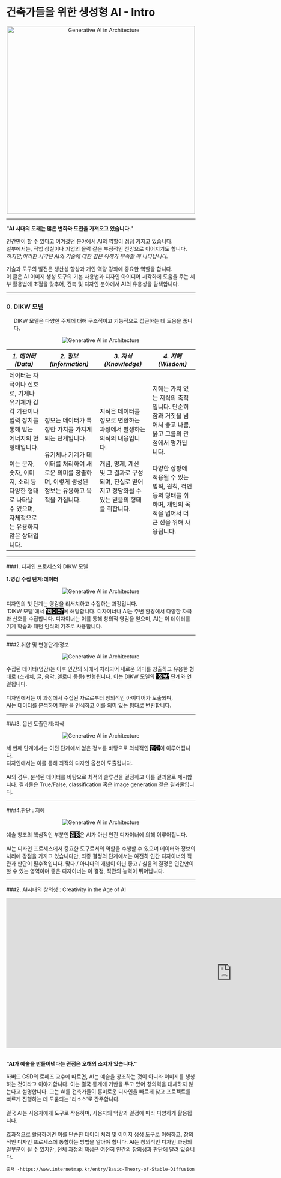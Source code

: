 # **건축가들을 위한 생성형 AI - Intro**

<p align="center">
  <img src="img/image_gpt.gif" alt="Generative AI in Architecture" width="500px">
</p>

----

**"AI 시대의 도래는 많은 변화와 도전을 가져오고 있습니다."** 

인간만이 할 수 있다고 여겨졌던 분야에서 AI의 역할이 점점 커지고 있습니다. <br>
일부에서는, 직업 상실이나 기업의 몰락 같은 부정적인 전망으로 이어지기도 합니다.     
<i> 하지만,이러한 시각은 AI와 기술에 대한 깊은 이해가 부족할 때 나타납니다. </i>

기술과 도구의 발전은 생산성 향상과 개인 역량 강화에 중요한 역할을 합니다. <br>
이 글은 AI 이미지 생성 도구의 기본 사용법과 디자인 아이디어 시각화에 도움을 주는 세부 활용법에 초점을 맞추어, 건축 및 디자인 분야에서 AI의 유용성을 탐색합니다.       


----

### 0. DIKW 모델
<p style="margin-left: 20px;">
 DIKW 모델은 다양한 주제에 대해 구조적이고 기능적으로 접근하는 데 도움을 줍니다. </p>
<p align="center">
  <img src="img/image_know.jpg" alt="Generative AI in Architecture">
</p>

| <i>1. 데이터 (Data)</i> | <i>2. 정보 (Information)</i> | <i>3. 지식 (Knowledge)</i> | <i>4. 지혜 (Wisdom)</i> |
| --- | --- | --- | --- |
| 데이터는 자극이나 신호로, 기계나 유기체가 감각 기관이나 입력 장치를 통해 받는 에너지의 한 형태입니다. <br><br>이는 문자, 숫자, 이미지, 소리 등 다양한 형태로 나타날 수 있으며, 자체적으로는 유용하지 않은 상태입니다. | 정보는 데이터가 특정한 가치를 가지게 되는 단계입니다. <br><br>유기체나 기계가 데이터를 처리하여 새로운 의미를 창출하며, 이렇게 생성된 정보는 유용하고 목적을 가집니다. | 지식은 데이터를 정보로 변환하는 과정에서 발생하는 의식의 내용입니다. <br><br>개념, 명제, 계산 및 그 결과로 구성되며, 진실로 믿어지고 정당화될 수 있는 믿음의 형태를 취합니다. | 지혜는 가치 있는 지식의 축적입니다. 단순히 참과 거짓을 넘어서 좋고 나쁨, 옳고 그름의 관점에서 평가됩니다. <br><br>다양한 상황에 적용될 수 있는 법칙, 원칙, 격언 등의 형태를 취하며, 개인의 목적을 넘어서 더 큰 선을 위해 사용됩니다. |


----
###1. 디자인 프로세스와 DIKW 모델

**1.영감 수집 단계:데이터**

<p align="center">
  <img src="img/data.png" alt="Generative AI in Architecture">
</p>
 
디자인의 첫 단계는 영감을 리서치하고 수집하는 과정입니다. 
<br>
 'DIKW 모델'에서 <span style="font-weight: bold; background-color: black; color: white;">'데이터'</span>에 해당합니다. 디자이너나 AI는 주변 환경에서 다양한 자극과 신호를 수집합니다. 디자이너는 이를 통해 창의적 영감을 얻으며, AI는 이 데이터를 기계 학습과 패턴 인식의 기초로 사용합니다.


----

###2.취합 및 변형단계:정보 

<p align="center">
  <img src="img/information.png" alt="Generative AI in Architecture">
</p>


  수집된 데이터(영감)는 이후 인간의 뇌에서 처리되어 새로운 의미를 창출하고 유용한 형태로 (스케치, 글, 음악, 멜로디 등등) 변형됩니다. 이는 DIKW 모델의 <span style="font-weight: bold; background-color: black; color: white;">'정보'</span> 단계와 연결됩니다.<br><br>디자인에서는 이 과정에서 수집된 자료로부터 창의적인 아이디어가 도출되며, <br>AI는 데이터를 분석하여 패턴을 인식하고 이를 의미 있는 형태로 변환합니다.

 ----

###3. 옵션 도출단계:지식

<p align="center">
  <img src="img/knowledge.png" alt="Generative AI in Architecture">
</p>

 세 번째 단계에서는 이전 단계에서 얻은 정보를 바탕으로 의식적인 <span style="font-weight: bold; background-color: black; color: white;"> 판단</span>이 이루어집니다. <br>디자인에서는 이를 통해 최적의 디자인 옵션이 도출됩니다.<br><br> AI의 경우, 분석된 데이터를 바탕으로 최적의 솔루션을 결정하고 이를 결과물로 제시합니다. 결과물은 True/False, classification 혹은 image generation 같은 결과물입니다. 



----

###4.판단 : 지혜
<p align="center">
  <img src="img/wisdom.png" alt="Generative AI in Architecture">
</p>


 예술 창조의 핵심적인 부분인 <span style="font-weight: bold; background-color: black; color: white;"><b>결정</b></span>은 AI가 아닌 인간 디자이너에 의해 이루어집니다.<br><br> AI는 디자인 프로세스에서 중요한 도구로서의 역할을 수행할 수 있으며 데이터와 정보의 처리에 강점을 가지고 있습니다만, 최종 결정의 단계에서는 여전히 인간 디자이너의 직관과 판단이 필수적입니다. 맞다 / 아니다의 개념이 아닌 좋고 / 싫음의 결정은 인간만이 할 수 있는 영역이며 좋은 디자이너는 이 결정, 직관의 능력이 뛰어납니다.

----


###2. AI시대의 창의성 : Creativity in the Age of AI

<div style="text-align: center;">
    <iframe width="1200" height="400" src="https://www.youtube.com/embed/y7g-nRooZr8?si=yEgNCnAv8hDv1WNb"  frameborder="0" allow="accelerometer; autoplay; clipboard-write; encrypted-media; gyroscope; picture-in-picture" allowfullscreen></iframe>
</div>

<br>**"AI가 예술을 만들어낸다는 관점은 오해의 소지가 있습니다."**<br>

 하버드 GSD의 로페즈 교수에 따르면, AI는 예술을 창조하는 것이 아니라 이미지를 생성하는 것이라고 이야기합니다. 이는 결국 통계에 기반을 두고 있어 창의력을 대체하지 않는다고 설명합니다.
 그는 AI를 건축가들이 흥미로운 디자인을 빠르게 찾고 프로젝트를 빠르게 진행하는 데 도움되는 '리소스'로 간주합니다.
 <br><br>
 결국 AI는 사용자에게 도구로 작용하며, 사용자의 역량과 결정에 따라 다양하게 활용됩니다.<br><br>
 효과적으로 활용하려면 이를 단순한 데이터 처리 및 이미지 생성 도구로 이해하고, 창의적인 디자인 프로세스에 통합하는 방법을 알아야 합니다. 
 AI는 창의적인 디자인 과정의 일부분이 될 수 있지만, 전체 과정의 핵심은 여전히 인간의 창의성과 판단에 달려 있습니다.


    출처 -https://www.internetmap.kr/entry/Basic-Theory-of-Stable-Diffusion